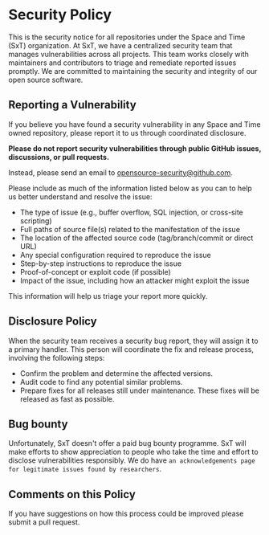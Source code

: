 # Security Policy

This is the security notice for all repositories under the Space and Time (SxT) organization. At SxT, we have a centralized security team that manages vulnerabilities across all projects. This team works closely with maintainers and contributors to triage and remediate reported issues promptly. We are committed to maintaining the security and integrity of our open source software.

## Reporting a Vulnerability
If you believe you have found a security vulnerability in any Space and Time owned repository, please report it to us through coordinated disclosure.

**Please do not report security vulnerabilities through public GitHub issues, discussions, or pull requests.**

Instead, please send an email to opensource-security@github.com.

Please include as much of the information listed below as you can to help us better understand and resolve the issue:

- The type of issue (e.g., buffer overflow, SQL injection, or cross-site scripting)
- Full paths of source file(s) related to the manifestation of the issue
- The location of the affected source code (tag/branch/commit or direct URL)
- Any special configuration required to reproduce the issue
- Step-by-step instructions to reproduce the issue
- Proof-of-concept or exploit code (if possible)
- Impact of the issue, including how an attacker might exploit the issue

This information will help us triage your report more quickly.

## Disclosure Policy
When the security team receives a security bug report, they will assign it to a primary handler. This person will coordinate the fix and release process, involving the following steps:

- Confirm the problem and determine the affected versions.
- Audit code to find any potential similar problems.
- Prepare fixes for all releases still under maintenance. These fixes will be released as fast as possible.

## Bug bounty
Unfortunately, SxT doesn't offer a paid bug bounty programme. SxT will make efforts to show appreciation to people who take the time and effort to disclose vulnerabilities responsibly. We do have `an acknowledgements page for legitimate issues found by researchers`.

## Comments on this Policy
If you have suggestions on how this process could be improved please submit a pull request.